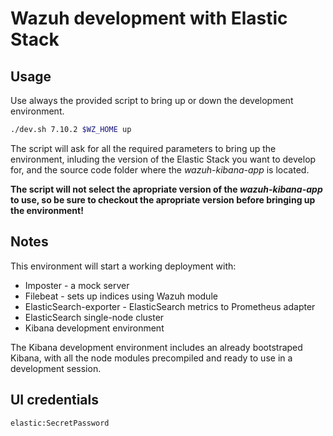 # Wazuh development with Elastic Stack

## Usage

Use always the provided script to bring up or down the development
environment.

```bash
./dev.sh 7.10.2 $WZ_HOME up
```

The script will ask for all the required parameters to bring up the
environment, inluding the version of the Elastic Stack you want to
develop for, and the source code folder where the _wazuh-kibana-app_ is
located.

**The script will not select the apropriate version of the
_wazuh-kibana-app_ to use, so be sure to checkout the apropriate version
before bringing up the environment!**

## Notes

This environment will start a working deployment with:

- Imposter - a mock server
- Filebeat - sets up indices using Wazuh module
- ElasticSearch-exporter - ElasticSearch metrics to Prometheus adapter
- ElasticSearch single-node cluster
- Kibana development environment

The Kibana development environment includes an already bootstraped
Kibana, with all the node modules precompiled and ready to use in a
development session.

## UI credentials

```
elastic:SecretPassword
```
